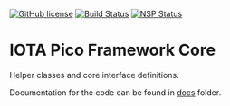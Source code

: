 [![GitHub license](https://img.shields.io/badge/license-MIT-blue.svg)](https://raw.githubusercontent.com/iotaeco/iota-pico-core/master/LICENSE) [![Build Status](https://travis-ci.org/iotaeco/iota-pico-core.svg?branch=master)](https://travis-ci.org/iotaeco/iota-pico-core) [![NSP Status](https://nodesecurity.io/orgs/iotaeco/projects/9794846f-f5bf-4099-af2e-57edbbe2359f/badge)](https://nodesecurity.io/orgs/iotaeco/projects/9794846f-f5bf-4099-af2e-57edbbe2359f)

# IOTA Pico Framework Core

Helper classes and core interface definitions.

Documentation for the code can be found in [docs](./docs/) folder.